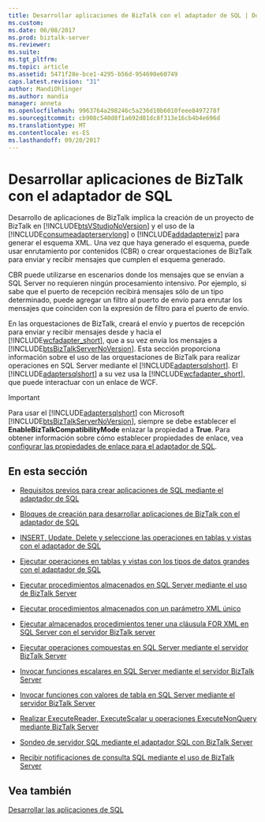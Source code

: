 ```yaml
---
title: Desarrollar aplicaciones de BizTalk con el adaptador de SQL | Documentos de Microsoft
ms.custom: 
ms.date: 06/08/2017
ms.prod: biztalk-server
ms.reviewer: 
ms.suite: 
ms.tgt_pltfrm: 
ms.topic: article
ms.assetid: 5471f28e-bce1-4295-b56d-954690e60749
caps.latest.revision: "31"
author: MandiOhlinger
ms.author: mandia
manager: anneta
ms.openlocfilehash: 9963764a298246c5a236d10b6010feee8497278f
ms.sourcegitcommit: cb908c540d8f1a692d01dc8f313e16cb4b4e696d
ms.translationtype: MT
ms.contentlocale: es-ES
ms.lasthandoff: 09/20/2017
---
```

# <a name="develop-biztalk-applications-using-the-sql-adapter"></a>Desarrollar aplicaciones de BizTalk con el adaptador de SQL
Desarrollo de aplicaciones de BizTalk implica la creación de un proyecto de BizTalk en [!INCLUDE[btsVStudioNoVersion](../../includes/btsvstudionoversion-md.md)] y el uso de la [!INCLUDE[consumeadapterservlong](../../includes/consumeadapterservlong-md.md)] o [!INCLUDE[addadapterwiz](../../includes/addadapterwiz-md.md)] para generar el esquema XML. Una vez que haya generado el esquema, puede usar enrutamiento por contenidos (CBR) o crear orquestaciones de BizTalk para enviar y recibir mensajes que cumplen el esquema generado.  
  
 CBR puede utilizarse en escenarios donde los mensajes que se envían a SQL Server no requieren ningún procesamiento intensivo. Por ejemplo, si sabe que el puerto de recepción recibirá mensajes sólo de un tipo determinado, puede agregar un filtro al puerto de envío para enrutar los mensajes que coinciden con la expresión de filtro para el puerto de envío.  
  
 En las orquestaciones de BizTalk, creará el envío y puertos de recepción para enviar y recibir mensajes desde y hacia el [!INCLUDE[wcfadapter_short](../../includes/wcfadapter-short-md.md)], que a su vez envía los mensajes a [!INCLUDE[btsBizTalkServerNoVersion](../../includes/btsbiztalkservernoversion-md.md)]. Esta sección proporciona información sobre el uso de las orquestaciones de BizTalk para realizar operaciones en SQL Server mediante el [!INCLUDE[adaptersqlshort](../../includes/adaptersqlshort-md.md)]. El [!INCLUDE[adaptersqlshort](../../includes/adaptersqlshort-md.md)] a su vez usa la [!INCLUDE[wcfadapter_short](../../includes/wcfadapter-short-md.md)], que puede interactuar con un enlace de WCF.  
  
> [!IMPORTANT]
>  Para usar el [!INCLUDE[adaptersqlshort](../../includes/adaptersqlshort-md.md)] con Microsoft [!INCLUDE[btsBizTalkServerNoVersion](../../includes/btsbiztalkservernoversion-md.md)], siempre se debe establecer el **EnableBizTalkCompatibilityMode** enlazar la propiedad a **True**. Para obtener información sobre cómo establecer propiedades de enlace, vea [configurar las propiedades de enlace para el adaptador de SQL](../../adapters-and-accelerators/adapter-sql/configure-the-binding-properties-for-the-sql-adapter.md).  
  
## <a name="in-this-section"></a>En esta sección  
  
-   [Requisitos previos para crear aplicaciones de SQL mediante el adaptador de SQL](../../adapters-and-accelerators/adapter-sql/prerequisites-to-create-sql-applications-using-the-sql-adapter.md) 
  
-   [Bloques de creación para desarrollar aplicaciones de BizTalk con el adaptador de SQL](../../adapters-and-accelerators/adapter-sql/building-blocks-to-develop-biztalk-applications-with-the-sql-adapter.md) 
  
-   [INSERT, Update, Delete y seleccione las operaciones en tablas y vistas con el adaptador de SQL](../../adapters-and-accelerators/adapter-sql/insert-update-delete-and-select-on-tables-and-views-with-the-sql-adapter.md)  
  
-   [Ejecutar operaciones en tablas y vistas con los tipos de datos grandes con el adaptador de SQL](../../adapters-and-accelerators/adapter-sql/run-operations-on-tables-and-views-with-large-data-types-using-the-sql-adapter.md)  
  
-   [Ejecutar procedimientos almacenados en SQL Server mediante el uso de BizTalk Server](../../adapters-and-accelerators/adapter-sql/execute-stored-procedures-in-sql-server-using-biztalk-server.md)  
  
-   [Ejecutar procedimientos almacenados con un parámetro XML único](../../adapters-and-accelerators/adapter-sql/execute-stored-procedures-with-a-single-xml-parameter-in-sql-using-biztalk.md)  
  
-   [Ejecutar almacenados procedimientos tener una cláusula FOR XML en SQL Server con el servidor BizTalk server](../../adapters-and-accelerators/adapter-sql/execute-stored-procedures-having-a-for-xml-clause-in-sql-server-using-biztalk.md)  
  
-   [Ejecutar operaciones compuestas en SQL Server mediante el servidor BizTalk Server](../../adapters-and-accelerators/adapter-sql/run-composite-operations-on-sql-server-using-biztalk-server.md)  
  
-   [Invocar funciones escalares en SQL Server mediante el servidor BizTalk Server](../../adapters-and-accelerators/adapter-sql/invoke-scalar-functions-in-sql-server-using-biztalk-server.md)  
  
-   [Invocar funciones con valores de tabla en SQL Server mediante el servidor BizTalk Server](../../adapters-and-accelerators/adapter-sql/invoke-table-valued-functions-in-sql-server-using-biztalk-server.md) 
  
-   [Realizar ExecuteReader, ExecuteScalar u operaciones ExecuteNonQuery mediante BizTalk Server](../../adapters-and-accelerators/adapter-sql/executereader-executescalar-or-executenonquery-in-sql-server-using-biztalk.md)  
  
-   [Sondeo de servidor SQL mediante el adaptador SQL con BizTalk Server](../../adapters-and-accelerators/adapter-sql/poll-sql-server-using-the-sql-adapter-with-biztalk-server.md)  
  
-   [Recibir notificaciones de consulta SQL mediante el uso de BizTalk Server](../../adapters-and-accelerators/adapter-sql/receive-sql-query-notifications-using-biztalk-server.md)  
  
## <a name="see-also"></a>Vea también  
[Desarrollar las aplicaciones de SQL](../../adapters-and-accelerators/adapter-sql/develop-your-sql-applications.md)